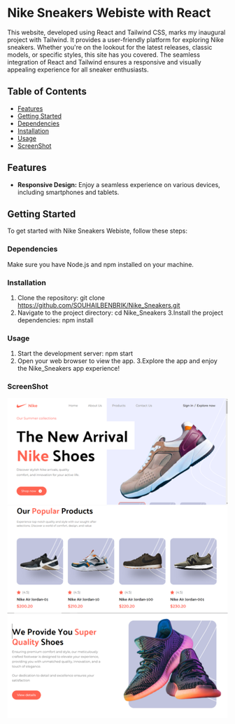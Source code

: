 # Nike Sneakers Webiste with React

This website, developed using React and Tailwind CSS, marks my inaugural project with Tailwind. It provides a user-friendly platform for exploring Nike sneakers. Whether you're on the lookout for the latest releases, classic models, or specific styles, this site has you covered. The seamless integration of React and Tailwind ensures a responsive and visually appealing experience for all sneaker enthusiasts.


## Table of Contents

- [Features](#features)
- [Getting Started](#getting-started)
- [Dependencies](#dependencies)
- [Installation](#installation)
- [Usage](#usage)
- [ScreenShot](#ScreenShot)

## Features
- **Responsive Design:** Enjoy a seamless experience on various devices, including smartphones and tablets.


## Getting Started

To get started with  Nike Sneakers Webiste, follow these steps:

### Dependencies

Make sure you have Node.js and npm installed on your machine.

### Installation

1. Clone the repository:
   git clone https://github.com/SOUHAILBENBRIK/Nike_Sneakers.git
2. Navigate to the project directory:
   cd Nike_Sneakers
3.Install the project dependencies:
   npm install
### Usage

1. Start the development server:
   npm start
2. Open your web browser  to view the app.
3.Explore the app and enjoy the Nike_Sneakers app experience!

### ScreenShot
![1.screenshot](https://github.com/SOUHAILBENBRIK/Nike_Sneakers/blob/master/public/Capture.PNG)
![2.screenshot](https://github.com/SOUHAILBENBRIK/Nike_Sneakers/blob/master/public/Capture1.PNG)
![3.screenshot](https://github.com/SOUHAILBENBRIK/Nike_Sneakers/blob/master/public/Capture2.PNG)
